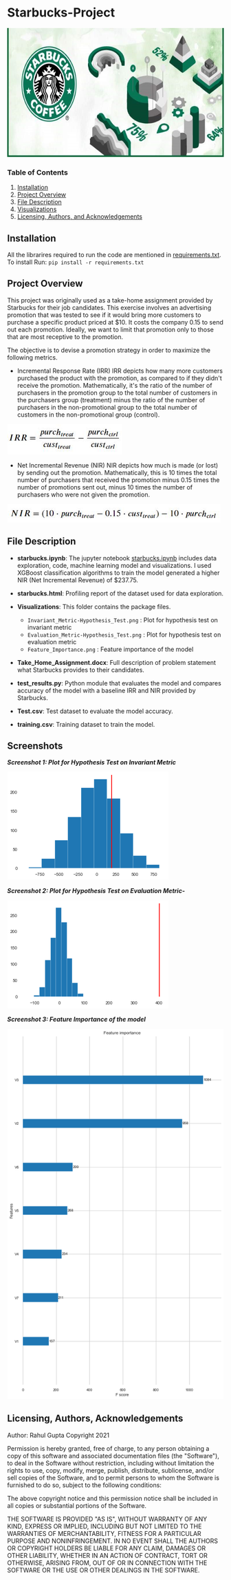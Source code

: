 # Starbucks-Project

<p align = 'center'><img src = 'logo.jpg', height=300, width =620></p>

### Table of Contents
1. [Installation](#installation)
2. [Project Overview](#project)
3. [File Description](#file)
4. [Visualizations](#image)
5. [Licensing, Authors, and Acknowledgements](#licensing)

## Installation <a name="installation"></a>

All the librarires required to run the code are mentioned in [requirements.txt](https://github.com/rahul385/Starbucks-Project/blob/master/requirements.txt). To install Run: `pip install -r requirements.txt`

## Project Overview <a name="project"></a>
This project was originally used as a take-home assignment provided by Starbucks for their job candidates. This exercise involves an advertising promotion that was tested to see if it would bring more customers to purchase a specific product priced at $10. It costs the company 0.15 to send out each promotion. Ideally, we want to limit that promotion only to those that are most receptive to the promotion.

The objective is to devise a promotion strategy in order to maximize the following metrics.

* Incremental Response Rate (IRR)
IRR depicts how many more customers purchased the product with the promotion, as compared to if they didn't receive the promotion. Mathematically, it's the ratio of the number of purchasers in the promotion group to the total number of customers in the purchasers group (treatment) minus the ratio of the number of purchasers in the non-promotional group to the total number of customers in the non-promotional group (control).

![alt text](https://github.com/rahul385/Starbucks-Project/blob/main/IRR.jpg)

* Net Incremental Revenue (NIR)
NIR depicts how much is made (or lost) by sending out the promotion. Mathematically, this is 10 times the total number of purchasers that received the promotion minus 0.15 times the number of promotions sent out, minus 10 times the number of purchasers who were not given the promotion.

![alt text](https://github.com/rahul385/Starbucks-Project/blob/main/NIR.jpg)

## File Description <a name="file"></a>
    
* **starbucks.ipynb**: The jupyter notebook [starbucks.ipynb](https://github.com/rahul385/Starbucks-Project/blob/master/Starbucks.ipynb) includes data exploration, code, machine learning model and visualizations. I used XGBoost classification algorithms to train the model generated a higher NIR (Net Incremental Revenue) of $237.75.

* **starbucks.html**: Profiling report of the dataset used for data exploration.

* **Visualizations**: This folder contains the package files.
    * `Invariant_Metric-Hypothesis_Test.png` : Plot for hypothesis test on invariant metric
    * `Evaluation_Metric-Hypothesis_Test.png` : Plot for hypothesis test on evaluation metric
    * `Feature_Importance.png` : Feature importance of the model
    
* **Take_Home_Assignment.docx**: Full description of problem statement what Starbucks provides to their candidates.

* **test_results.py**: Python module that evaluates the model and compares accuracy of the model with a baseline IRR and NIR provided by Starbucks.

* **Test.csv**: Test dataset to evaluate the model accuracy.

* **training.csv**: Training dataset to train the model. 


## Screenshots <a name="image"></a>

***Screenshot 1: Plot for Hypothesis Test on Invariant Metric***

![Screenshot 2](https://github.com/rahul385/Starbucks-Project/blob/main/Visualizations/Invariant_Metric-Hypothesis_Test.png)

***Screenshot 2: Plot for Hypothesis Test on Evaluation Metric-***

![Screenshot 2](https://github.com/rahul385/Starbucks-Project/blob/main/Visualizations/Evaluation_Metric-Hypothesis_Test.png)


***Screenshot 3: Feature Importance of the model***

![Screenshot 3](https://github.com/rahul385/Starbucks-Project/blob/main/Visualizations/Feature_Importance.png)


## Licensing, Authors, Acknowledgements <a name="licensing"></a>
Author: Rahul Gupta Copyright 2021

Permission is hereby granted, free of charge, to any person obtaining a copy of this software and associated documentation files (the "Software"), to deal in the Software without restriction, including without limitation the rights to use, copy, modify, merge, publish, distribute, sublicense, and/or sell copies of the Software, and to permit persons to whom the Software is furnished to do so, subject to the following conditions:

The above copyright notice and this permission notice shall be included in all copies or substantial portions of the Software.

THE SOFTWARE IS PROVIDED "AS IS", WITHOUT WARRANTY OF ANY KIND, EXPRESS OR IMPLIED, INCLUDING BUT NOT LIMITED TO THE WARRANTIES OF MERCHANTABILITY, FITNESS FOR A PARTICULAR PURPOSE AND NONINFRINGEMENT. IN NO EVENT SHALL THE AUTHORS OR COPYRIGHT HOLDERS BE LIABLE FOR ANY CLAIM, DAMAGES OR OTHER LIABILITY, WHETHER IN AN ACTION OF CONTRACT, TORT OR OTHERWISE, ARISING FROM, OUT OF OR IN CONNECTION WITH THE SOFTWARE OR THE USE OR OTHER DEALINGS IN THE SOFTWARE.
